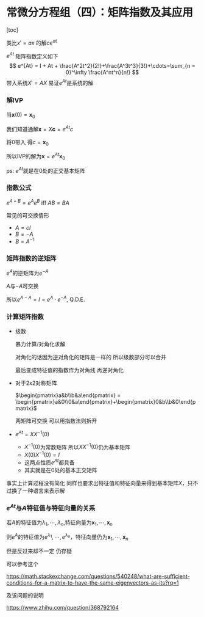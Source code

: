 # 常微分方程组（四）：矩阵指数及其应用

[toc]

类比$x' = ax$ 的解$ce^{at}$

$e^{At}$ 矩阵指数定义如下
$$
e^{At} = I + At + \frac{A^2t^2}{2!}+\frac{A^3t^3}{3!}+\cdots=\sum_{n = 0}^\infty \frac{A^nt^n}{n!}
$$
带入系统$X' = AX$ 易证$e^{At}$是系统的解

### 解IVP

当$\textbf{x}(0) = \textbf{x}_0$

我们知道通解$\textbf{x} = X\textbf{c} = e^{At}c$

将0带入 得$c = \textbf{x}_0$

所以IVP的解为$\textbf{x} = e^{At}\textbf{x}_0$

ps: $e^{At}$就是在0处的正交基本矩阵

### 指数公式

$e^{A+B} = e^{A}e^{B}$ iff $AB = BA$

常见的可交换情形

- $A = cI$
- $B = -A$
- $B = A^{-1}$

### 矩阵指数的逆矩阵

$e^{A}$的逆矩阵为$e^{-A}$

$A$与$-A$可交换

所以$e^{A-A} = I = e^{A}\cdot e^{-A}$,	Q.D.E.

### 计算矩阵指数

- 级数

  暴力计算/对角化求解

  对角化的话因为逆对角化的矩阵是一样的 所以级数部分可以合并

  最后变成特征值的指数作为对角线 再逆对角化

- 对于2x2对称矩阵

  $\begin{pmatrix}a&b\\b&a\end{pmatrix} = \begin{pmatrix}a&0\\0&a\end{pmatrix}+\begin{pmatrix}0&b\\b&0\end{pmatrix}$

  两矩阵可交换 可以用指数法则拆开

- $e^{At} = XX^{-1}(0)$
  - $X^{-1}(0)$为常数矩阵 所以$XX^{-1}(0)$仍为基本矩阵
  - $X(0)X^{-1}(0) = I$
  - 这两点性质$e^{At}$都具备
  - 其实就是在0处的基本正交矩阵

事实上计算过程没有简化 同样也要求出特征值和特征向量来得到基本矩阵$X$，只不过换了一种语言来表示解

### $e^{At}$与$A$特征值与特征向量的关系

若$A$的特征值为$\lambda_1,\cdots,\lambda_n$,特征向量为$\textbf{x}_1,\cdots,\textbf{x}_n$

则$e^A$的特征值为$e^{\lambda_1},\cdots,e^{\lambda_n}$，特征向量仍为$\textbf{x}_1,\cdots,\textbf{x}_n$

但是反过来却不一定 仍存疑

可以参考这个

https://math.stackexchange.com/questions/540248/what-are-sufficient-conditions-for-a-matrix-to-have-the-same-eigenvectors-as-its?rq=1

及该问题的说明

https://www.zhihu.com/question/368792164